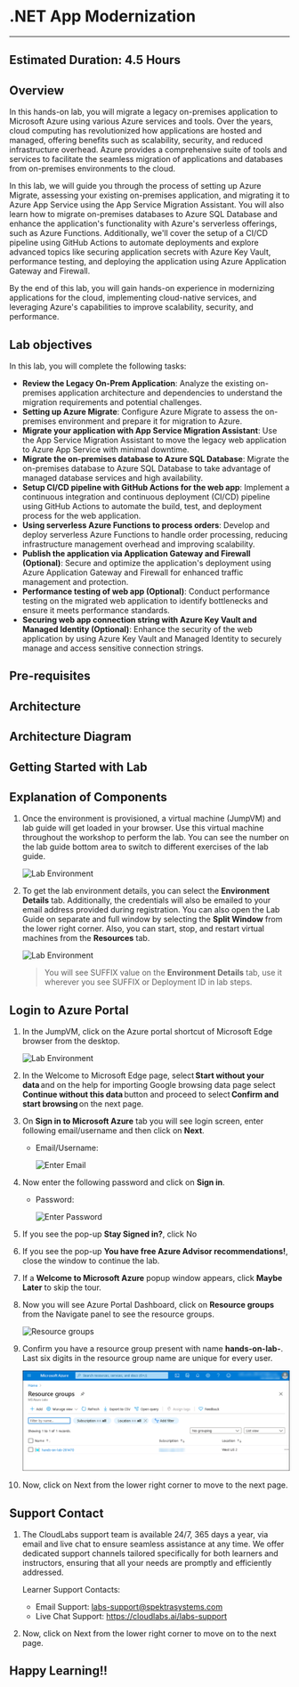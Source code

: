 # .NET App Modernization
---
## Estimated Duration: 4.5 Hours

## Overview
In this hands-on lab, you will migrate a legacy on-premises application to Microsoft Azure using various Azure services and tools. Over the years, cloud computing has revolutionized how applications are hosted and managed, offering benefits such as scalability, security, and reduced infrastructure overhead. Azure provides a comprehensive suite of tools and services to facilitate the seamless migration of applications and databases from on-premises environments to the cloud.

In this lab, we will guide you through the process of setting up Azure Migrate, assessing your existing on-premises application, and migrating it to Azure App Service using the App Service Migration Assistant. You will also learn how to migrate on-premises databases to Azure SQL Database and enhance the application's functionality with Azure's serverless offerings, such as Azure Functions. Additionally, we'll cover the setup of a CI/CD pipeline using GitHub Actions to automate deployments and explore advanced topics like securing application secrets with Azure Key Vault, performance testing, and deploying the application using Azure Application Gateway and Firewall. 

By the end of this lab, you will gain hands-on experience in modernizing applications for the cloud, implementing cloud-native services, and leveraging Azure's capabilities to improve scalability, security, and performance.

## Lab objectives
In this lab, you will complete the following tasks:
   - **Review the Legacy On-Prem Application**: Analyze the existing on-premises application architecture and dependencies to understand the migration requirements and potential challenges.
   - **Setting up Azure Migrate**: Configure Azure Migrate to assess the on-premises environment and prepare it for migration to Azure.
   - **Migrate your application with App Service Migration Assistant**: Use the App Service Migration Assistant to move the legacy web application to Azure App Service with minimal downtime.
   - **Migrate the on-premises database to Azure SQL Database**: Migrate the on-premises database to Azure SQL Database to take advantage of managed database services and high availability.
   - **Setup CI/CD pipeline with GitHub Actions for the web app**: Implement a continuous integration and continuous deployment (CI/CD) pipeline using GitHub Actions to automate the build, test, and deployment process for the web application.
   - **Using serverless Azure Functions to process orders**: Develop and deploy serverless Azure Functions to handle order processing, reducing infrastructure management overhead and improving scalability.
   - **Publish the application via Application Gateway and Firewall (Optional)**: Secure and optimize the application's deployment using Azure Application Gateway and Firewall for enhanced traffic management and protection.
   - **Performance testing of web app (Optional)**: Conduct performance testing on the migrated web application to identify bottlenecks and ensure it meets performance standards.
   - **Securing web app connection string with Azure Key Vault and Managed Identity (Optional)**: Enhance the security of the web application by using Azure Key Vault and Managed Identity to securely manage and access sensitive connection strings.

## Pre-requisites

## Architecture

## Architecture Diagram

## Getting Started with Lab

## Explanation of Components

1. Once the environment is provisioned, a virtual machine (JumpVM) and lab guide will get loaded in your browser. Use this virtual machine throughout the workshop to perform the lab. You can see the number on the lab guide bottom area to switch to different exercises of the lab guide.
   

   ![](media/Getting_started01.png "Lab Environment")

1. To get the lab environment details, you can select the **Environment Details** tab. Additionally, the credentials will also be emailed to your email address provided during registration. You can also open the Lab Guide on separate and full window by selecting the **Split Window** from the lower right corner. Also, you can start, stop, and restart virtual machines from the **Resources** tab.

   ![](media/Getting_started03.png "Lab Environment")
 
    > You will see SUFFIX value on the **Environment Details** tab, use it wherever you see SUFFIX or Deployment ID in lab steps.


## Login to Azure Portal

1. In the JumpVM, click on the Azure portal shortcut of Microsoft Edge browser from the desktop.

   ![](media/Getting_started02.png "Lab Environment")

1. In the Welcome to Microsoft Edge page, select **Start without your data** and on the help for importing Google browsing data page select **Continue without this data** button and proceed to select **Confirm and start browsing** on the next page.
   
1. On **Sign in to Microsoft Azure** tab you will see login screen, enter following email/username and then click on **Next**. 
   * Email/Username: <inject key="AzureAdUserEmail"></inject>
   
     ![](media/image7.png "Enter Email")
     
1. Now enter the following password and click on **Sign in**.
   * Password: <inject key="AzureAdUserPassword"></inject>
   
     ![](media/image8.png "Enter Password")
     
1. If you see the pop-up **Stay Signed in?**, click No

1. If you see the pop-up **You have free Azure Advisor recommendations!**, close the window to continue the lab.

1. If a **Welcome to Microsoft Azure** popup window appears, click **Maybe Later** to skip the tour.
   
1. Now you will see Azure Portal Dashboard, click on **Resource groups** from the Navigate panel to see the resource groups.

    ![](media/select-rg.png "Resource groups")
   
1. Confirm you have a resource group present with name **hands-on-lab-<inject key="DeploymentID" enableCopy="false" />**. Last six digits in the resource group name are unique for every user.

    ![](media/image10.png "Resource groups")
   
1. Now, click on Next from the lower right corner to move to the next page.

## Support Contact
 
1. The CloudLabs support team is available 24/7, 365 days a year, via email and live chat to ensure seamless assistance at any time. We offer dedicated support channels tailored specifically for both learners and instructors, ensuring that all your needs are promptly and efficiently addressed.
 
   Learner Support Contacts:
 
   - Email Support: labs-support@spektrasystems.com
   - Live Chat Support: https://cloudlabs.ai/labs-support
 
1. Now, click on Next from the lower right corner to move on to the next page.
## Happy Learning!!
